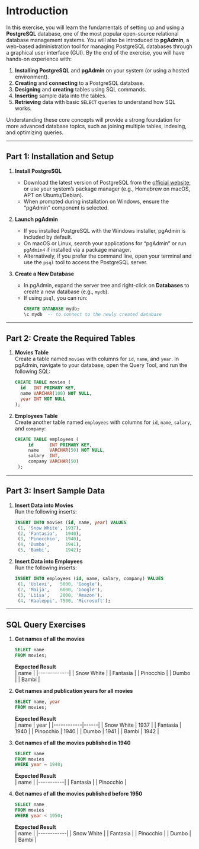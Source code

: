 # Introduction

In this exercise, you will learn the fundamentals of setting up and using a **PostgreSQL** database, one of the most popular open-source relational database management systems. You will also be introduced to **pgAdmin**, a web-based administration tool for managing PostgreSQL databases through a graphical user interface (GUI). By the end of the exercise, you will have hands-on experience with:

1. **Installing PostgreSQL** and **pgAdmin** on your system (or using a hosted environment).
2. **Creating** and **connecting** to a PostgreSQL database.
3. **Designing** and **creating** tables using SQL commands.
4. **Inserting** sample data into the tables.
5. **Retrieving** data with basic `SELECT` queries to understand how SQL works.

Understanding these core concepts will provide a strong foundation for more advanced database topics, such as joining multiple tables, indexing, and optimizing queries.

---

## Part 1: Installation and Setup

1. **Install PostgreSQL**

   - Download the latest version of PostgreSQL from the [official website](https://www.postgresql.org/download/), or use your system’s package manager (e.g., Homebrew on macOS, APT on Ubuntu/Debian).
   - When prompted during installation on Windows, ensure the “pgAdmin” component is selected.

2. **Launch pgAdmin**

   - If you installed PostgreSQL with the Windows installer, pgAdmin is included by default.
   - On macOS or Linux, search your applications for “pgAdmin” or run `pgAdmin4` if installed via a package manager.
   - Alternatively, if you prefer the command line, open your terminal and use the `psql` tool to access the PostgreSQL server.

3. **Create a New Database**
   - In pgAdmin, expand the server tree and right-click on **Databases** to create a new database (e.g., `mydb`).
   - If using `psql`, you can run:
     ```sql
     CREATE DATABASE mydb;
     \c mydb  -- to connect to the newly created database
     ```

---

## Part 2: Create the Required Tables

1. **Movies Table**  
   Create a table named `movies` with columns for `id`, `name`, and `year`. In pgAdmin, navigate to your database, open the Query Tool, and run the following SQL:

   ```sql
   CREATE TABLE movies (
     id   INT PRIMARY KEY,
     name VARCHAR(100) NOT NULL,
     year INT NOT NULL
   );
   ```

2. **Employees Table**  
   Create another table named `employees` with columns for `id`, `name`, `salary`, and `company`:

   ```sql
   CREATE TABLE employees (
        id      INT PRIMARY KEY,
        name    VARCHAR(50) NOT NULL,
        salary  INT,
        company VARCHAR(50)
    );
   ```

---

## Part 3: Insert Sample Data

1. **Insert Data into Movies**  
   Run the following inserts:

   ```sql
   INSERT INTO movies (id, name, year) VALUES
    (1, 'Snow White', 1937),
    (2, 'Fantasia',   1940),
    (3, 'Pinocchio',  1940),
    (4, 'Dumbo',      1941),
    (5, 'Bambi',      1942);
   ```

2. **Insert Data into Employees**  
   Run the following inserts:

   ```sql
   INSERT INTO employees (id, name, salary, company) VALUES
    (1, 'Uolevi',   5000, 'Google'),
    (2, 'Maija',    6000, 'Google'),
    (3, 'Liisa',    2000, 'Amazon'),
    (4, 'Kaaleppi', 7500, 'Microsoft');
   ```

---

## SQL Query Exercises

1. **Get names of all the movies**

   ```sql
   SELECT name
   FROM movies;
   ```

   **Expected Result**  
   | name |
   |-------------|
   | Snow White |
   | Fantasia |
   | Pinocchio |
   | Dumbo |
   | Bambi |

2. **Get names and publication years for all movies**

   ```sql
   SELECT name, year
   FROM movies;
   ```

   **Expected Result**  
   | name | year |
   |------------|------|
   | Snow White | 1937 |
   | Fantasia | 1940 |
   | Pinocchio | 1940 |
   | Dumbo | 1941 |
   | Bambi | 1942 |

3. **Get names of all the movies published in 1940**

   ```sql
   SELECT name
   FROM movies
   WHERE year = 1940;
   ```

   **Expected Result**  
   | name |
   |-----------|
   | Fantasia |
   | Pinocchio |

4. **Get names of all the movies published before 1950**

   ```sql
   SELECT name
   FROM movies
   WHERE year < 1950;
   ```

   **Expected Result**  
   | name |
   |------------|
   | Snow White |
   | Fantasia |
   | Pinocchio |
   | Dumbo |
   | Bambi |
